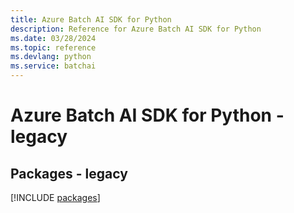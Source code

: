 ```yaml
---
title: Azure Batch AI SDK for Python
description: Reference for Azure Batch AI SDK for Python
ms.date: 03/28/2024
ms.topic: reference
ms.devlang: python
ms.service: batchai
---
```

# Azure Batch AI SDK for Python - legacy
## Packages - legacy
[!INCLUDE [packages](batch-ai-index.md)]